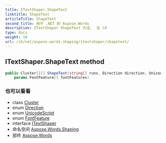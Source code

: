 ```yaml
---
title: ITextShaper.ShapeText
linktitle: ShapeText
articleTitle: ShapeText
second_title: 用于 .NET 的 Aspose.Words
description: ITextShaper ShapeText 方法.  在 C#.
type: docs
weight: 10
url: /zh/net/aspose.words.shaping/itextshaper/shapetext/
---
```

## ITextShaper.ShapeText method

```csharp
public Cluster[][] ShapeText(string[] runs, Direction direction, UnicodeScript script, 
    params FontFeature[] fontFeatures)
```

### 也可以看看

* class [Cluster](../../cluster/)
* enum [Direction](../../direction/)
* enum [UnicodeScript](../../unicodescript/)
* enum [FontFeature](../../fontfeature/)
* interface [ITextShaper](../)
* 命名空间 [Aspose.Words.Shaping](../../../aspose.words.shaping/)
* 部件 [Aspose.Words](../../../)

